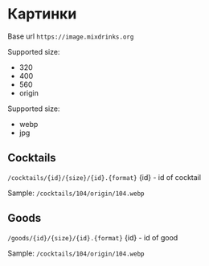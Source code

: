 # Картинки

Base url
`https://image.mixdrinks.org`

Supported size:

- 320
- 400
- 560
- origin

Supported size:

- webp
- jpg

## Cocktails

`/cocktails/{id}/{size}/{id}.{format}`
{id} - id of cocktail

Sample: `/cocktails/104/origin/104.webp`

## Goods

`/goods/{id}/{size}/{id}.{format}`
{id} - id of good

Sample: `/cocktails/104/origin/104.webp`
